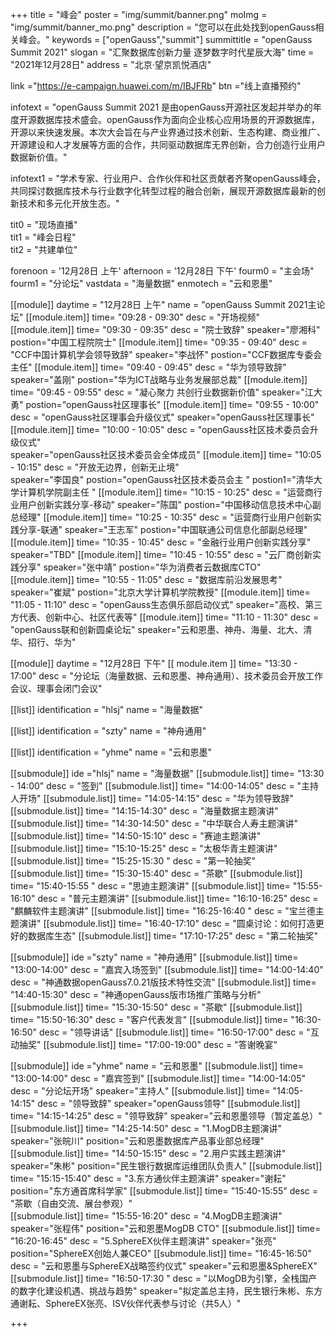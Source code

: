 +++
title = "峰会"
poster = "img/summit/banner.png"
moImg = "img/summit/banner_mo.png"
description = "您可以在此处找到openGauss相关峰会。"
keywords = ["openGauss","summit"]
summittitle = "openGauss Summit 2021"
slogan = "汇聚数据库创新力量 逐梦数字时代星辰大海"
time = "2021年12月28日"
address = "北京·望京凯悦酒店"

link ="https://e-campaign.huawei.com/m/IBJFRb"
btn ="线上直播预约"

infotext = "openGauss Summit 2021 是由openGauss开源社区发起并举办的年度开源数据库技术盛会。openGauss作为面向企业核心应用场景的开源数据库，开源以来快速发展。本次大会旨在与产业界通过技术创新、生态构建、商业推广、开源建设和人才发展等方面的合作，共同驱动数据库无界创新，合力创造行业用户数据新价值。"

infotext1 = "学术专家、行业用户、合作伙伴和社区贡献者齐聚openGauss峰会，共同探讨数据库技术与行业数字化转型过程的融合创新，展现开源数据库最新的创新技术和多元化开放生态。"

tit0 = "现场直播"  
tit1 = "峰会日程"  
tit2 = "共建单位"   

forenoon = '12月28日 上午'
afternoon = '12月28日 下午'
fourm0 = "主会场"
fourm1 = "分论坛"
vastdata = "海量数据"
enmotech = "云和恩墨"

   
[[module]] 
    daytime = "12月28日 上午"
    name = "openGauss Summit 2021主论坛"
    [[module.item]]
        time= "09:28 - 09:30"
        desc = "开场视频"
    [[module.item]]
        time= "09:30 - 09:35"
        desc = "院士致辞"
        speaker="廖湘科"
        postion="中国工程院院士"
    [[module.item]]
        time= "09:35 - 09:40"
        desc = "CCF中国计算机学会领导致辞"
        speaker="李战怀"
        postion="CCF数据库专委会主任"
    [[module.item]]
        time= "09:40 - 09:45"
        desc = "华为领导致辞"   
        speaker="盖刚"
        postion="华为ICT战略与业务发展部总裁" 
    [[module.item]]
        time= "09:45 - 09:55"
        desc = "凝心聚力 共创行业数据新价值"
        speaker="江大勇"
        postion="openGauss社区理事长" 
    [[module.item]]
        time= "09:55 - 10:00"
        desc = "openGauss社区理事会升级仪式" 
        speaker="openGauss社区理事长" 
    [[module.item]]
        time= "10:00 - 10:05"
        desc = "openGauss社区技术委员会升级仪式"     
        speaker="openGauss社区技术委员会全体成员" 
    [[module.item]]
        time= "10:05 - 10:15"
        desc = "开放无边界，创新无止境"    
        speaker="李国良"
        postion="openGauss社区技术委员会主 " 
        postion1="清华大学计算机学院副主任 " 
    [[module.item]]
        time= "10:15 - 10:25"
        desc = "运营商行业用户创新实践分享-移动"
        speaker="陈国"
        postion="中国移动信息技术中心副总经理" 
    [[module.item]]
        time= "10:25 - 10:35"
        desc = "运营商行业用户创新实践分享-联通"
        speaker="王志军"
        postion="中国联通公司信息化部副总经理" 
    [[module.item]]
        time= "10:35 - 10:45"
        desc = "金融行业用户创新实践分享"
        speaker="TBD" 
    [[module.item]]
        time= "10:45 - 10:55"
        desc = "云厂商创新实践分享"
        speaker="张中靖"
        postion="华为消费者云数据库CTO" 
    [[module.item]]
        time= "10:55 - 11:05"
        desc = "数据库前沿发展思考"
        speaker="崔斌"
        postion="北京大学计算机学院教授" 
    [[module.item]]
        time= "11:05 - 11:10"
        desc = "openGauss生态俱乐部启动仪式"
        speaker="高校、第三方代表、创新中心、社区代表等" 
    [[module.item]]
        time= "11:10 - 11:30"
        desc = "openGauss联和创新圆桌论坛"
        speaker="云和恩墨、神舟、海量、北大、清华、招行、华为" 

[[module]] 
    daytime = "12月28日 下午"
    [[ module.item ]]
        time= "13:30 - 17:00"
        desc = "分论坛（海量数据、云和恩墨、神舟通用）、技术委员会开放工作会议、理事会闭门会议"
  
 

[[list]]
identification = "hlsj"
name = "海量数据"

[[list]]
identification = "szty"
name = "神舟通用"

[[list]]
identification = "yhme"
name = "云和恩墨"
 

[[submodule]]
    ide ="hlsj"
    name = "海量数据"
    [[submodule.list]]
        time= "13:30 - 14:00"
        desc = "签到" 
    [[submodule.list]]
        time= "14:00-14:05"
        desc = "主持人开场" 
    [[submodule.list]]
        time= "14:05-14:15"
        desc = "华为领导致辞" 
    [[submodule.list]]
        time= "14:15-14:30"
        desc = "海量数据主题演讲" 
    [[submodule.list]]
        time= "14:30-14:50"
        desc = "中华联合人寿主题演讲" 
    [[submodule.list]]
        time= "14:50-15:10"
        desc = "赛迪主题演讲" 
    [[submodule.list]]
        time= "15:10-15:25"
        desc = "太极华青主题演讲" 
    [[submodule.list]]
        time= "15:25-15:30 "
        desc = "第一轮抽奖" 
    [[submodule.list]]
        time= "15:30-15:40"
        desc = "茶歇" 
    [[submodule.list]]
        time= "15:40-15:55 "
        desc = "思迪主题演讲" 
    [[submodule.list]]
        time= "15:55-16:10"
        desc = "普元主题演讲" 
    [[submodule.list]]
        time= "16:10-16:25"
        desc = "麒麟软件主题演讲" 
    [[submodule.list]]
        time= "16:25-16:40 "
        desc = "宝兰德主题演讲" 
    [[submodule.list]]
        time= "16:40-17:10"
        desc = "圆桌讨论：如何打造更好的数据库生态" 
    [[submodule.list]]
        time= "17:10-17:25"
        desc = "第二轮抽奖" 


[[submodule]]
    ide ="szty"
    name = "神舟通用"
    [[submodule.list]]
        time= "13:00-14:00"
        desc = "嘉宾入场签到" 
    [[submodule.list]]
        time= "14:00-14:40"
        desc = "神通数据openGauss7.0.21版技术特性交流" 
    [[submodule.list]]
        time= "14:40-15:30"
        desc = "神通openGauss版市场推广策略与分析" 
    [[submodule.list]]
        time= "15:30-15:50"
        desc = "茶歇" 
    [[submodule.list]]
        time= "15:50-16:30"
        desc = "客户代表发言" 
    [[submodule.list]]
        time= "16:30-16:50"
        desc = "领导讲话" 
    [[submodule.list]]
        time= "16:50-17:00"
        desc = "互动抽奖" 
    [[submodule.list]]
        time= "17:00-19:00"
        desc = "答谢晚宴" 


[[submodule]]
    ide ="yhme"
    name = "云和恩墨"
    [[submodule.list]]
        time= "13:00-14:00"
        desc = "嘉宾签到" 
    [[submodule.list]]
        time= "14:00-14:05"
        desc = "分论坛开场" 
        speaker="主持人"
    [[submodule.list]]
        time= "14:05-14:15"
        desc = "领导致辞" 
        speaker="openGauss领导"
    [[submodule.list]]
        time= "14:15-14:25"
        desc = "领导致辞" 
        speaker="云和恩墨领导（暂定盖总）"
    [[submodule.list]]
        time= "14:25-14:50"
        desc = "1.MogDB主题演讲" 
        speaker="张皖川"
        position="云和恩墨数据库产品事业部总经理"
    [[submodule.list]]
        time= "14:50-15:15"
        desc = "2.用户实践主题演讲" 
        speaker="朱彬"
        position="民生银行数据库运维团队负责人"
    [[submodule.list]]
        time= "15:15-15:40"
        desc = "3.东方通伙伴主题演讲" 
        speaker="谢耘"
        position="东方通首席科学家"
    [[submodule.list]]
        time= "15:40-15:55"
        desc = "茶歇（自由交流、展台参观）"  
    [[submodule.list]]
        time= "15:55-16:20"
        desc = "4.MogDB主题演讲" 
        speaker="张程伟"
        position="云和恩墨MogDB CTO"
    [[submodule.list]]
        time= "16:20-16:45"
        desc = "5.SphereEX伙伴主题演讲" 
        speaker="张亮"
        position="SphereEX创始人兼CEO"
    [[submodule.list]]
        time= "16:45-16:50"
        desc = "云和恩墨与SphereEX战略签约仪式" 
        speaker="云和恩墨&SphereEX"
    [[submodule.list]]
        time= "16:50-17:30	"
        desc = "以MogDB为引擎，全栈国产的数字化建设机遇、挑战与趋势" 
        speaker="拟定盖总主持，民生银行朱彬、东方通谢耘、SphereEX张亮、ISV伙伴代表参与讨论（共5人）"




+++

 